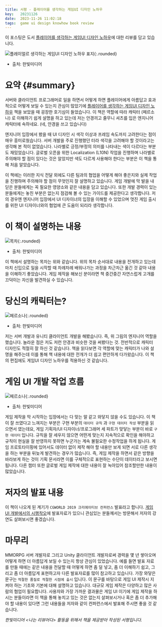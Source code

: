 ```yaml
---
title: 서평 - 플레이어를 생각하는 게임UI 디자인 노하우
key:   20231126
date:  2023-11-26 11:02:18
tags:  game ui design knowhow book review
---
```


이 포스팅은 도서 [플레이어를 생각하는 게임UI 디자인 노하우]에 대한 리뷰를 담고 있습니다.

![플레이얼르 생각하는 게임UI 디자인 노하우 표지](/assets/images/game_ui_design_knowhow/cover.jpeg){:.rounded}
- 출처: 한빛미디어


# 요약 {#summary}

서버와 클라이언트 프로그래머로 일을 하면서 어떻게 하면 플레이어에게 아름답고 효과적으로 어떻게 보일 수 있는지 관심이 많았기에 [플레이어를 생각하는 게임UI 디자인 노하우] 책을 보았을 때 굉장한 호기심이 들었습니다.
이 책은 역할에 따라 캐릭터 (페르소나) 로 이해하기 쉽게 설명을 하고 있는데 저는 안경끼고 줄무니 셔츠를 입은 엔지니어 캐릭터에 속하네요. (네, 안경을 쓰고 있습니다)

엔지니어 입장에서 봤을 때 UI 디자인 시 색각 이상과 프레임 속도까지 고려한다는 점이 매우 흥미로웠습니다.
서버 개발을 주로 진행했던 터라 색각을 고려해야 할 것이라고는 생각해 본 적이 없었습니다.
나라별로 긍정/부정의 의미를 나타내는 색이 다르다는 부분도 재밌었습니다.
글로벌 오픈을 위한 Localization (L10N) 작업을 진행하며 나라별로 주의해야 할 점이 있다는 것은 알았지만 색도 다르게 사용해야 한다는 부분은 이 책을 통해 처음 알았습니다.

이 책에는 이러한 지식 전달 외에도 다른 팀과의 협업을 어떻게 해야 좋은지와 실제 작업을 진행하며 주의해야 할 점이 무엇인지 잘 설명하고 있습니다.
게임 개발에 막 발을 내딛은 분들에게는 꼭 필요한 영양소와 같은 내용을 담고 있습니다.
또한 개발 경력이 있는 분들에게는 놓친 부분은 없는지 점검해 볼 수 있는 가이드를 제공한다고 생각합니다.
저의 경우엔 엔지니어 입장에서 UI 디자이너의 입장을 이해할 수 있었으며 멋진 게임 출시를 위한 UI 디자이너와의 협업에 큰 도움이 되리라 생각합니다.

<!--more-->

# 이 책이 설명하는 내용

![목차](/assets/images/game_ui_design_knowhow/chapter.png){:.rounded}
- 출처: 한빛미디어

이 책에서 설명하는 목차는 위와 같습니다.
위의 목차 순서대로 내용을 전개하고 있는데 마치 신입으로 일을 시작할 때 차례차례 배워나가는 과정을 차근차근 옮긴 것 같아 내용을 이해하기 좋았습니다.
게임 제작을 해보신 분이라면 책 중간중간 자연스럽게 고개를 끄덕이는 자신을 발견하실 수 있습니다.

# 당신의 캐릭터는?

![페르소나](/assets/images/game_ui_design_knowhow/roles.png){:.rounded}
- 출처: 한빛미디어

저는 서버 개발과 유니티 클라이언트 개발을 해봤습니다.
즉, 위 그림의 엔지니어 역할을 했습니다.
놀라운 점은 저도 저런 안경과 비슷한 것을 써봤다는 것.
전반적으로 캐릭터 디자인도 적절히 잘 하신 것 같습니다.
책을 읽다보면 각 역할에 맞는 캐릭터가 나와 설명을 해주는데 이를 통해 책 내용에 대한 전개가 더 쉽고 편안하게 다가왔습니다.
이 책의 편집에도 게임UI 디자인 노하우를 적용하신 것 같습니다.

# 게임 UI 개발 작업 흐름

![페르소나](/assets/images/game_ui_design_knowhow/ui_workflow.png){:.rounded}
- 출처: 한빛미디어

게임 제작을 막 시작하는 입장에서는 다 맞는 말 같고 와닿지 않을 수도 있습니다.
이 책이 잘 쓰였다고 느껴지는 부분은 구현 부분의 `데이터 규칙` 과 `구현 데이터 작성` 부분을 읽으면서 였는데요,
게임 기획자/UI 디자이너/프로그래머 세 파트가 맞닿는 부분이 바로 `구현 데이터` 입니다.
규칙을 잘 세우지 않으면 어떤게 맞는지 지속적으로 확인을 해야하고 규칙이 현실을 잘 반영하지 못하면 누군가는 계속 불필요한 수정작업을 하게 됩니다.
게임 프로토타이핑에 있어서도 데이터 없이 제작 해야 할 내용만 보게 되면 서로 다른 생각을 하는 부분을 뒤늦게 발견하는 경우가 많습니다.
즉, 게임 제작을 하면서 같은 방향을 바라보게 하는 것이 기획 문서라면 이를 구체적으로 표현하는 수단이 데이터라고 보시면 됩니다.
다른 챕터 또한 글로벌 게임 제작에 대한 내용이 잘 녹아있어 참조할만한 내용이 많았습니다.

# 저자의 발표 내용

이 책이 나오게 된 계기가 `CGWORLD 2019 크리에이티브 컨퍼런스` 발표라고 합니다.
[게임 UI 개발에서의 시행착오]에 발표자료가 있으니 관심있는 분들께서는 방문해서 저자의 강연도 살펴보시면 좋겠습니다.


# 마무리

MMORPG 서버 개발자로 그리고 Unity 클라이언트 개발자로써 경력을 몇 년 쌓아오며 어떻게 하면 더 아름답게 보일 수 있는지 항상 관심이 있었습니다.
예를 들면 발표 자료를 만들 때에는 같은 내용을 전달할 때 어떻게 하면 좀 덜 넣고, 좀 더 이해하기 쉽고, 그리고 좀 더 아름답게 표현하고자 다른 발표자료를 많이 참고하고 있습니다.
가장 와닿은 문구는 `적절한 품질로 적절한 시점에 출시` 입니다.
이 문구를 바탕으로 게임 UI 제작시 지켜야 하는 기초와 기본에 대해 설명하고 있습니다.
대규모 게임 제작은 다양하고 많은 사람의 협업이 필요합니다.
사용자와 가장 가까운 결과물은 게임 UI 이기에 게임 제작을 하시는 분들이라면 이 책을 통해 놓치고 있는 것은 없는지 살펴보시거나 혹은 좀 더 추가해야 할 내용이 있다면 그런 내용들을 저자와 같이 컨퍼런스에서 발표해 주시면 좋을 것 같습니다.


*한빛미디어 \<나는 리뷰어다\> 활동을 위해서 책을 제공받아 작성된 서평입니다.*

[플레이어를 생각하는 게임UI 디자인 노하우]: https://www.hanbit.co.kr/store/books/look.php?p_code=B5688922129
[게임 UI 개발에서의 시행착오]: https://cgworld.jp/feature/202002-cgwcc-uiux.html